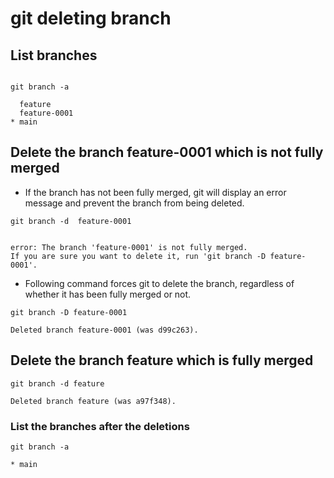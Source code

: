 # git deleting branch



## List branches

```

git branch -a

```

```
  feature
  feature-0001
* main

```

## Delete the branch feature-0001 which is not fully merged
- If the branch has not been fully merged, git will display an error message and prevent the branch from being deleted.

```
git branch -d  feature-0001

```

```

error: The branch 'feature-0001' is not fully merged.
If you are sure you want to delete it, run 'git branch -D feature-0001'.

```

- Following  command forces git to delete the branch, regardless of whether it has been fully merged or not.
```
git branch -D feature-0001

```

```
Deleted branch feature-0001 (was d99c263).
```







## Delete the branch feature which is fully merged

```
git branch -d feature    
```
```  
Deleted branch feature (was a97f348).
```

### List the branches after the deletions

```
git branch -a       
```

```         
* main

```



